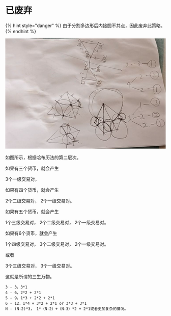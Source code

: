 # 已废弃

{% hint style="danger" %}
由于分割多边形后内接圆不共点，因此废弃此策略。
{% endhint %}

![](<../../.gitbook/assets/image (25).png>)

如图所示，根据哈布历法的第二层次。

如果有三个货币，就会产生

3个一级交易对，

如果有四个货币，就会产生

2个二级交易对， 2个一级交易对。

如果有五个货币，就会产生

1个三级交易对， 2个二级交易对， 2个一级交易对。

如果有6个货币，就会产生

1个四级交易对， 3个二级交易对， 2个一级交易对。

或者

3个三级交易对， 3个一级交易对。

这就是所谓的三生万物。

```
3 - 3，3*1
4 - 6，2*2 + 2*1
5 - 9，1*3 + 2*2 + 2*1
6 - 12，1*4 + 3*2 + 2*1 or 3*3 + 3*1
N - (N-2)*3， 1*（N-2）+（N-3）*2 + 2*1或者更加复杂的情况。
```
